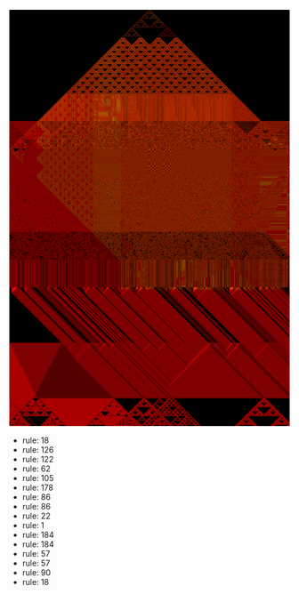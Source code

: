 ![photo](./output.png) 
 * rule: 18
* rule: 126
* rule: 122
* rule: 62
* rule: 105
* rule: 178
* rule: 86
* rule: 86
* rule: 22
* rule: 1
* rule: 184
* rule: 184
* rule: 57
* rule: 57
* rule: 90
* rule: 18
